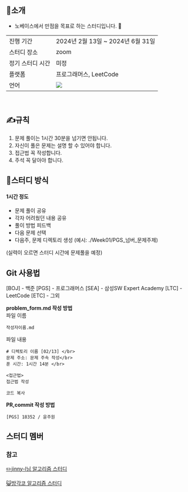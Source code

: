 ## 💯소개
- 노베이스에서 만점을 목표로 하는 스터디입니다. 💪

<table>
  <tr>
    <td>진행 기간</td>
    <td>2024년 2월 13일 ~ 2024년 6월 31일</td>
  </tr>
  <tr>
    <td>스터디 장소</td>
    <td>zoom</td>
  </tr>
  <tr>
    <td>정기 스터디 시간</td>
    <td> 미정 <br>
  </tr>
  <tr>
    <td>플랫폼</td>
    <td>프로그래머스, LeetCode</td>
  </tr>
  <tr>
    <td>언어</td>
    <td><img src="https://img.shields.io/badge/Java-007396.svg?&style=for-the-badge&logo=Java&logoColor=white"> 
    </td>
  </tr>
</table>

<br/>

## ✍️규칙
1. 문제 풀이는 1시간 30분을 넘기면 안됩니다.
2. 자신이 풀은 문제는 설명 할 수 있어야 합니다.
3. 접근법 꼭 작성합니다.
4. 주석 꼭 달아야 합니다.
  
## 📝스터디 방식 
#### 1시간 정도
- 문제 풀이 공유
- 각자 어려웠던 내용 공유
- 풀이 방법 피드백
- 다음 문제 선택
- 다음주, 문제 디렉토리 생성 (예시: ./Week01/PGS_넘버_문제주제)

(실력이 오르면 스터디 시간에 문제풀을 예정)

## Git 사용법
[BOJ] - 백준
[PGS] - 프로그래머스
[SEA] - 삼성SW Expert Academy
[LTC] - LeetCode
[ETC] - 그외

<b>problem_form.md 작성 방법</b></br>
파일 이름
```
작성자이름.md
```
파일 내용
```
# 디렉토리 이름 [02/13] </br>
문제 주소: 문제 주속 작성</br>
푼 시간: 1시간 14분 </br>

<접근법>
접근법 작성

코드 복사
```
<b>PR,commit 작성 방법</b>
```
[PGS] 18352 / 윤주원
```

## 스터디 멤버


### 참고
[✏️jinny-l님 알고리즘 스터디](https://github.com/CodeSquad-2023-BE-Study/Algorithm-Study/tree/main)

[😺방각코 알고리즘 스터디](https://github.com/CodeSquad-2023-BE-Study/Algorithm-Study/tree/main)
